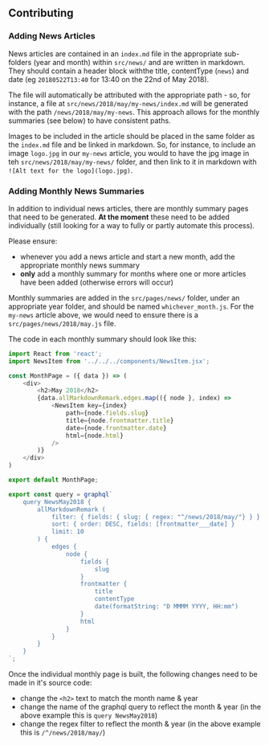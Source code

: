 ## Contributing

### Adding News Articles

News articles are contained in an `index.md` file in the appropriate sub-folders (year and month) within `src/news/` and are written
in markdown. They should contain a header block withthe title, contentType (`news`) and date (eg `20180522T13:40` for 13:40 on the
22nd of May 2018).

The file will automatically be attributed with the appropriate path - so, for instance, a file at `src/news/2018/may/my-news/index.md`
will be generated with the path `/news/2018/may/my-news`. This approach allows for the monthly summaries (see below) to have consistent
paths.

Images to be included in the article should be placed in the same folder as the `index.md` file and be linked in markdown. So, for
instance, to include an image `logo.jpg` in our `my-news` article, you would to have the jpg image in teh `src/news/2018/may/my-news/`
folder, and then link to it in markdown with `![Alt text for the logo](logo.jpg)`.

### Adding Monthly News Summaries

In addition to individual news articles, there are monthly summary pages that need to be generated. **At the moment** these need to be
added individually (still looking for a way to fully or partly automate this process).

Please ensure:
* whenever you add a news article and start a new month, add the appropriate monthly news summary
* **only** add a monthly summary for months where one or more articles have been added (otherwise errors will occur)

Monthly summaries are added in the `src/pages/news/` folder, under an appropriate year folder, and should be named `whichever_month.js`.
For the `my-news` article above, we would need to ensure there is a `src/pages/news/2018/may.js` file.

The code in each monthly summary should look like this:

```javascript
import React from 'react';
import NewsItem from '../../../components/NewsItem.jsx';

const MonthPage = ({ data }) => (
    <div>
        <h2>May 2018</h2>
        {data.allMarkdownRemark.edges.map(({ node }, index) =>
            <NewsItem key={index}
                path={node.fields.slug}
                title={node.frontmatter.title}
                date={node.frontmatter.date}
                html={node.html}
            />
        )}
    </div>
)

export default MonthPage;

export const query = graphql`
    query NewsMay2018 {
        allMarkdownRemark (
            filter: { fields: { slug: { regex: "^/news/2018/may/"} } }
            sort: { order: DESC, fields: [frontmatter___date] }
            limit: 10
        ) {
            edges {
                node {
                    fields {
                        slug
                    }
                    frontmatter {
                        title
                        contentType
                        date(formatString: "D MMMM YYYY, HH:mm")
                    }
                    html
                }
            }
        }
    }
`;
```

Once the individual monthly page is built, the following changes need to be made in it's source code:
* change the `<h2>` text to match the month name & year
* change the name of the graphql query to reflect the month & year (in the above example this is `query NewsMay2018`)
* change the regex filter to reflect the month & year (in the above example this is `/^/news/2018/may/`)
